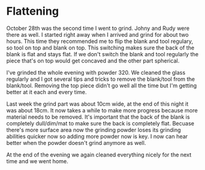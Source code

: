 # Flattening
October 28th was the second time I went to grind. Johny and Rudy were there as well. I started right away when I arrived and grind for about two hours. This time they recommended me to flip the blank and tool regulary, so tool on top and blank on top. This switching makes sure the back of the blank is flat and stays flat. If we don't switch the blank and tool regularly the piece that's on top would get concaved and the other part spherical.

I've grinded the whole evening with powder 320. We cleaned the glass regularly and I got several tips and tricks to remove the blank/tool from the blank/tool. Removing the top piece didn't go well all the time but I'm getting better at it each and every time.

Last week the grind part was about 10cm wide, at the end of this night it was about 18cm. It now takes a while to make more progress because more material needs to be removed. It's important that the back of the blank is completely dull/dim/mat to make sure the back is completely flat. Becuase there's more surface area now the grinding powder loses its grinding abilities quicker now so adding more powder now is key. I now can hear better when the powder doesn't grind anymore as well.

At the end of the evening we again cleaned everything nicely for the next time and we went home.